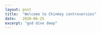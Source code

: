 ```yaml
---
layout: post
title:  "Welcome to Chinmoy controversies"
date:   2020-06-25
excerpt: "god dive deep"
---
```

